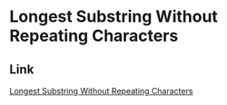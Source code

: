 # Longest Substring Without Repeating Characters

## Link
[Longest Substring Without Repeating Characters](https://leetcode.com/problems/longest-substring-without-repeating-characters)
